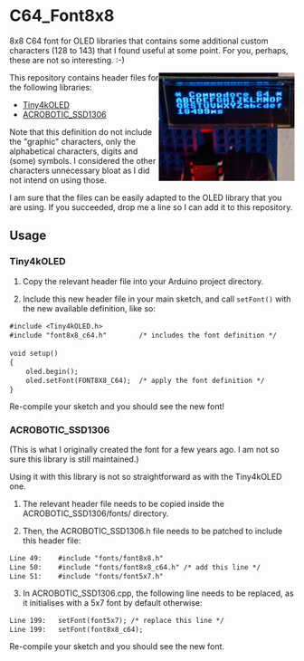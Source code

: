 # C64_Font8x8
8x8 C64 font for OLED libraries that contains some additional custom characters (128 to 143) that I found useful at some point. For you, perhaps, these are not so interesting. :-)

<img align="right" width="240" src="https://raw.githubusercontent.com/hugovangalen/C64_Font8x8/master/img/c64_ATtiny85.jpg" title="ATtiny85 with Tiny4kOLED library" alt="ATtiny85 with Tiny4kOLED library" />

This repository contains header files for the following libraries:
- [Tiny4kOLED](https://github.com/datacute/Tiny4kOLED)
- [ACROBOTIC_SSD1306](https://github.com/vivchawda/arduino/tree/master/libraries/ACROBOTIC_SSD1306)

Note that this definition do not include the "graphic" characters, only the alphabetical characters, digits and (some) symbols. I considered the other characters unnecessary bloat as I did not intend on using those.

I am sure that the files can be easily adapted to the OLED library that you are using. If you succeeded, drop me a line so I can add it to this repository.

## Usage

### Tiny4kOLED
1) Copy the relevant header file into your Arduino project directory.

2) Include this new header file in your main sketch, and call `setFont()` with the new available definition, like so:
```
#include <Tiny4kOLED.h>
#include "font8x8_c64.h"        /* includes the font definition */

void setup()
{
    oled.begin();
    oled.setFont(FONT8X8_C64);  /* apply the font definition */
}
```
Re-compile your sketch and you should see the new font!


### ACROBOTIC_SSD1306 
(This is what I originally created the font for a few years ago. I am not so sure this library is still maintained.)

Using it with this library is not so straightforward as with the Tiny4kOLED one. 

1) The relevant header file needs to be copied inside the ACROBOTIC_SSD1306/fonts/ directory.

2) Then, the ACROBOTIC_SSD1306.h file needs to be patched to include this header file:
```
Line 49:	#include "fonts/font8x8.h"
Line 50:	#include "fonts/font8x8_c64.h" /* add this line */
Line 51:	#include "fonts/font5x7.h"
```

3) In ACROBOTIC_SSD1306.cpp, the following line needs to be replaced, as it initialises with a 5x7 font by default otherwise:

```
Line 199:	setFont(font5x7); /* replace this line */
Line 199:	setFont(font8x8_c64);
```

Re-compile your sketch and you should see the new font.



